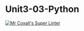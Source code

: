 # Unit3-03-Python
[![Mr Coxall's Super Linter](https://github.com/ICS3U-Programming-Tomi-O/Unit3-03-Python/workflows/Mr%20Coxall's%20Super%20Linter/badge.svg)](https://github.com/ICS3U-Programming-Tomi-O/Unit3-03-Python/actions/)
